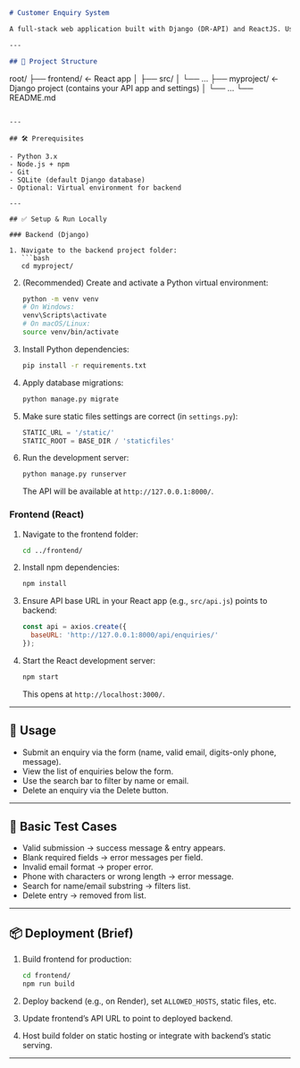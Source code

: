

```markdown
# Customer Enquiry System

A full-stack web application built with Django (DR-API) and ReactJS. Users can submit enquiries and view/search/delete them.

---

## 📁 Project Structure

```

root/
├── frontend/           ← React app
│   ├── src/
│   └── …
├── myproject/          ← Django project (contains your API app and settings)
│   └── …
└── README.md

````

---

## 🛠 Prerequisites

- Python 3.x  
- Node.js + npm  
- Git  
- SQLite (default Django database)  
- Optional: Virtual environment for backend  

---

## ✅ Setup & Run Locally

### Backend (Django)

1. Navigate to the backend project folder:
   ```bash
   cd myproject/
````

2. (Recommended) Create and activate a Python virtual environment:

   ```bash
   python -m venv venv
   # On Windows:
   venv\Scripts\activate
   # On macOS/Linux:
   source venv/bin/activate
   ```
3. Install Python dependencies:

   ```bash
   pip install -r requirements.txt
   ```
4. Apply database migrations:

   ```bash
   python manage.py migrate
   ```
5. Make sure static files settings are correct (in `settings.py`):

   ```python
   STATIC_URL = '/static/'
   STATIC_ROOT = BASE_DIR / 'staticfiles'
   ```
6. Run the development server:

   ```bash
   python manage.py runserver
   ```

   The API will be available at `http://127.0.0.1:8000/`.

### Frontend (React)

1. Navigate to the frontend folder:

   ```bash
   cd ../frontend/
   ```
2. Install npm dependencies:

   ```bash
   npm install
   ```
3. Ensure API base URL in your React app (e.g., `src/api.js`) points to backend:

   ```js
   const api = axios.create({
     baseURL: 'http://127.0.0.1:8000/api/enquiries/'
   });
   ```
4. Start the React development server:

   ```bash
   npm start
   ```

   This opens at `http://localhost:3000/`.

---

## 🧪 Usage

* Submit an enquiry via the form (name, valid email, digits-only phone, message).
* View the list of enquiries below the form.
* Use the search bar to filter by name or email.
* Delete an enquiry via the Delete button.

---

## 🧠 Basic Test Cases

* Valid submission → success message & entry appears.
* Blank required fields → error messages per field.
* Invalid email format → proper error.
* Phone with characters or wrong length → error message.
* Search for name/email substring → filters list.
* Delete entry → removed from list.

---

## 📦 Deployment (Brief)

1. Build frontend for production:

   ```bash
   cd frontend/
   npm run build
   ```
2. Deploy backend (e.g., on Render), set `ALLOWED_HOSTS`, static files, etc.
3. Update frontend’s API URL to point to deployed backend.
4. Host build folder on static hosting or integrate with backend’s static serving.

---
